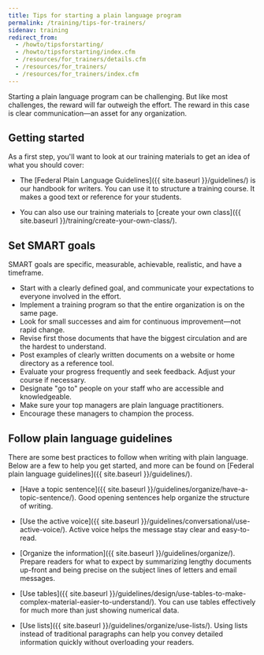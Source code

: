```yaml
---
title: Tips for starting a plain language program
permalink: /training/tips-for-trainers/
sidenav: training
redirect_from:
  - /howto/tipsforstarting/
  - /howto/tipsforstarting/index.cfm
  - /resources/for_trainers/details.cfm
  - /resources/for_trainers/
  - /resources/for_trainers/index.cfm
---
```


Starting a plain language program can be challenging. But like most challenges, the reward will far outweigh the effort. The reward in this case is clear communication—an asset for any organization.

## Getting started

As a first step, you'll want to look at our training materials to get an idea of what you should cover:

- The [Federal Plain Language Guidelines]({{ site.baseurl }}/guidelines/) is our handbook for writers. You can use it to structure a training course. It makes a good text or reference for your students.

- You can also use our training materials to [create your own class]({{ site.baseurl }}/training/create-your-own-class/).

## Set SMART goals

SMART goals are specific, measurable, achievable, realistic, and have a timeframe.

- Start with a clearly defined goal, and communicate your expectations to everyone involved in the effort.
- Implement a training program so that the entire organization is on the same page.
- Look for small successes and aim for continuous improvement—not rapid change.
- Revise first those documents that have the biggest circulation and are the hardest to understand.
- Post examples of clearly written documents on a website or home directory as a reference tool.
- Evaluate your progress frequently and seek feedback. Adjust your course if necessary.
- Designate "go to" people on your staff who are accessible and knowledgeable.
- Make sure your top managers are plain language practitioners.
- Encourage these managers to champion the process.

## Follow plain language guidelines

There are some best practices to follow when writing with plain language. Below are a few to help you get started, and more can be found on [Federal plain language guidelines]({{ site.baseurl }}/guidelines/).

- [Have a topic sentence]({{ site.baseurl }}/guidelines/organize/have-a-topic-sentence/). Good opening sentences help organize the structure of writing. 

- [Use the active voice]({{ site.baseurl }}/guidelines/conversational/use-active-voice/). Active voice helps the message stay clear and easy-to-read.

- [Organize the information]({{ site.baseurl }}/guidelines/organize/). Prepare readers for what to expect by summarizing lengthy documents up-front and being precise on the subject lines of letters and email messages.
  
- [Use tables]({{ site.baseurl }}/guidelines/design/use-tables-to-make-complex-material-easier-to-understand/). You can use tables effectively for much more than just showing numerical data.

- [Use lists]({{ site.baseurl }}/guidelines/organize/use-lists/). Using lists instead of traditional paragraphs can help you convey detailed information quickly without overloading your readers.

